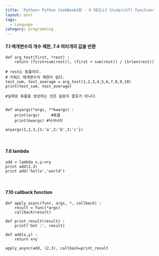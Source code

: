 ```yaml
---
title: 'Python> Python CookBook3판 - O REILLY Study(ch7) function'
layout: post
tags:
  - Language
category: programming
---
```

#### 7.1 매개변수의 개수 제한, 7.4 여러개의 값을 반환
```python?line_number=false
def arg_test(first, *rest) :
    return (first+sum(rest)), (first + sum(rest)) / (1+len(rest))

# rest는 튜플이다.
# 키워드 매개변수의 제한이 없다.
test_sum, test_average = arg_test(1,2,3,4,5,6,7,8,9,10)
print(test_sum, test_average)

#실제로 튜플을 생성하는 것은 쉼표지 괄호가 아니다.


def anyargs(*args, **kwargs) :
    print(args)     #튜플
    print(kwargs) #딕셔너리

anyargs(1,2,3,{1:'a',2:'b',3:'c'})
```

<br>

#### 7.6 lambda

```python?line_number=false
add = lambda x,y:x+y
print add(2,3)
print add('hello','world')
```

<br>

#### 7.10 callback function
```python?line_number=false
def apply_async(func, args, *, callback) :
    result = func(*args)
    callback(result)

def print_result(result) :
    print('Got :', result)

def add(x,y) :
    return x+y

apply_async(add, (2,3), callback=print_result
```